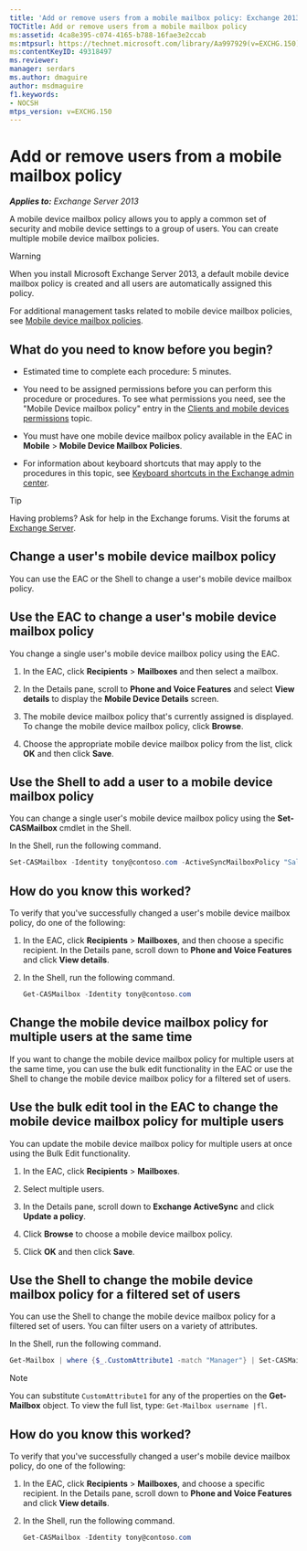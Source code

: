 ```yaml
---
title: 'Add or remove users from a mobile mailbox policy: Exchange 2013 Help'
TOCTitle: Add or remove users from a mobile mailbox policy
ms:assetid: 4ca8e395-c074-4165-b788-16fae3e2ccab
ms:mtpsurl: https://technet.microsoft.com/library/Aa997929(v=EXCHG.150)
ms:contentKeyID: 49318497
ms.reviewer: 
manager: serdars
ms.author: dmaguire
author: msdmaguire
f1.keywords:
- NOCSH
mtps_version: v=EXCHG.150
---
```


# Add or remove users from a mobile mailbox policy

_**Applies to:** Exchange Server 2013_

A mobile device mailbox policy allows you to apply a common set of security and mobile device settings to a group of users. You can create multiple mobile device mailbox policies.

> [!WARNING]
> When you install Microsoft Exchange Server 2013, a default mobile device mailbox policy is created and all users are automatically assigned this policy.

For additional management tasks related to mobile device mailbox policies, see [Mobile device mailbox policies](mobile-device-mailbox-policies-exchange-2013-help.md).

## What do you need to know before you begin?

- Estimated time to complete each procedure: 5 minutes.

- You need to be assigned permissions before you can perform this procedure or procedures. To see what permissions you need, see the "Mobile Device mailbox policy" entry in the [Clients and mobile devices permissions](clients-and-mobile-devices-permissions-exchange-2013-help.md) topic.

- You must have one mobile device mailbox policy available in the EAC in **Mobile** \> **Mobile Device Mailbox Policies**.

- For information about keyboard shortcuts that may apply to the procedures in this topic, see [Keyboard shortcuts in the Exchange admin center](keyboard-shortcuts-in-the-exchange-admin-center-2013-help.md).

> [!TIP]
> Having problems? Ask for help in the Exchange forums. Visit the forums at [Exchange Server](https://social.technet.microsoft.com/forums/office/home?category=exchangeserver).

## Change a user's mobile device mailbox policy

You can use the EAC or the Shell to change a user's mobile device mailbox policy.

## Use the EAC to change a user's mobile device mailbox policy

You change a single user's mobile device mailbox policy using the EAC.

1. In the EAC, click **Recipients** \> **Mailboxes** and then select a mailbox.

2. In the Details pane, scroll to **Phone and Voice Features** and select **View details** to display the **Mobile Device Details** screen.

3. The mobile device mailbox policy that's currently assigned is displayed. To change the mobile device mailbox policy, click **Browse**.

4. Choose the appropriate mobile device mailbox policy from the list, click **OK** and then click **Save**.

## Use the Shell to add a user to a mobile device mailbox policy

You can change a single user's mobile device mailbox policy using the **Set-CASMailbox** cmdlet in the Shell.

In the Shell, run the following command.

```powershell
Set-CASMailbox -Identity tony@contoso.com -ActiveSyncMailboxPolicy "Sales"
```

## How do you know this worked?

To verify that you've successfully changed a user's mobile device mailbox policy, do one of the following:

1. In the EAC, click **Recipients** \> **Mailboxes**, and then choose a specific recipient. In the Details pane, scroll down to **Phone and Voice Features** and click **View details**.

2. In the Shell, run the following command.

   ```powershell
   Get-CASMailbox -Identity tony@contoso.com
   ```

## Change the mobile device mailbox policy for multiple users at the same time

If you want to change the mobile device mailbox policy for multiple users at the same time, you can use the bulk edit functionality in the EAC or use the Shell to change the mobile device mailbox policy for a filtered set of users.

## Use the bulk edit tool in the EAC to change the mobile device mailbox policy for multiple users

You can update the mobile device mailbox policy for multiple users at once using the Bulk Edit functionality.

1. In the EAC, click **Recipients** \> **Mailboxes**.

2. Select multiple users.

3. In the Details pane, scroll down to **Exchange ActiveSync** and click **Update a policy**.

4. Click **Browse** to choose a mobile device mailbox policy.

5. Click **OK** and then click **Save**.

## Use the Shell to change the mobile device mailbox policy for a filtered set of users

You can use the Shell to change the mobile device mailbox policy for a filtered set of users. You can filter users on a variety of attributes.

In the Shell, run the following command.

```powershell
Get-Mailbox | where {$_.CustomAttribute1 -match "Manager"} | Set-CASMailbox -activesyncmailboxpolicy(Get-ActiveSyncMailboxPolicy "Contoso").Identity
```

> [!NOTE]
> You can substitute <CODE>CustomAttribute1</CODE> for any of the properties on the <STRONG>Get-Mailbox</STRONG> object. To view the full list, type: <CODE>Get-Mailbox username |fl</CODE>.

## How do you know this worked?

To verify that you've successfully changed a user's mobile device mailbox policy, do one of the following:

1. In the EAC, click **Recipients** \> **Mailboxes**, and choose a specific recipient. In the Details pane, scroll down to **Phone and Voice Features** and click **View details**.

2. In the Shell, run the following command.

   ```powershell
   Get-CASMailbox -Identity tony@contoso.com
   ```
